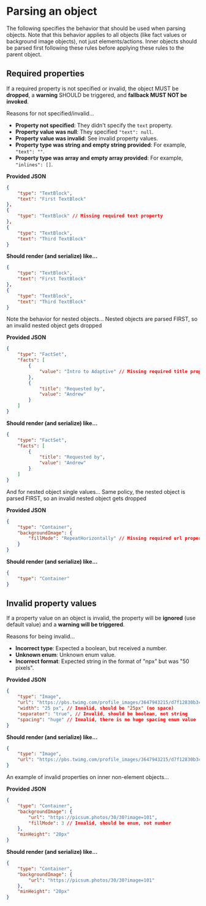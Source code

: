 # Parsing an object

The following specifies the behavior that should be used when parsing objects. Note that this behavior applies to all objects (like fact values or background image objects), not just elements/actions. Inner objects should be parsed first following these rules before applying these rules to the parent object.

## Required properties

If a required property is not specified or invalid, the object MUST be **dropped**, a **warning** SHOULD be triggered, and **fallback MUST NOT be invoked**.

Reasons for not specified/invalid...

* **Property not specified**: They didn't specify the `text` property.
* **Property value was null**: They specified `"text": null`.
* **Property value was invalid**: See invalid property values.
* **Property type was string and empty string provided**: For example, `"text": ""`.
* **Property type was array and empty array provided**: For example, `"inlines": []`.

**Provided JSON**

```json
{
    "type": "TextBlock",
    "text": "First TextBlock"
},
{
    "type": "TextBlock" // Missing required text property
},
{
    "type": "TextBlock",
    "text": "Third TextBlock"
}
```

**Should render (and serialize) like...**

```json
{
    "type": "TextBlock",
    "text": "First TextBlock"
},
{
    "type": "TextBlock",
    "text": "Third TextBlock"
}
```

Note the behavior for nested objects... Nested objects are parsed FIRST, so an invalid nested object gets dropped

**Provided JSON**

```json
{
    "type": "FactSet",
    "facts": [
        {
            "value": "Intro to Adaptive" // Missing required title property
        },
        {
            "title": "Requested by",
            "value": "Andrew"
        }
    ]
}
```

**Should render (and serialize) like...**

```json
{
    "type": "FactSet",
    "facts": [
        {
            "title": "Requested by",
            "value": "Andrew"
        }
    ]
}
```

And for nested object single values... Same policy, the nested object is parsed FIRST, so an invalid nested object gets dropped

**Provided JSON**

```json
{
    "type": "Container",
    "backgroundImage": {
        "fillMode": "RepeatHorizontally" // Missing required url property
    }
}
```

**Should render (and serialize) like...**

```json
{
    "type": "Container"
}
```

## Invalid property values

If a property value on an object is invalid, the property will be **ignored** (use default value) and a **warning will be triggered**.

Reasons for being invalid...

* **Incorrect type**: Expected a boolean, but received a number.
* **Unknown enum**: Unknown enum value.
* **Incorrect format**: Expected string in the format of "npx" but was "50 pixels".

**Provided JSON**

```json
{
    "type": "Image",
    "url": "https://pbs.twimg.com/profile_images/3647943215/d7f12830b3c17a5a9e4afcc370e3a37e_400x400.jpeg",
    "width": "25 px", // Invalid, should be "25px" (no space)
    "separator": "true", // Invalid, should be boolean, not string
    "spacing": "huge" // Invalid, there is no huge spacing enum value
}
```

**Should render (and serialize) like...**

```json
{
    "type": "Image",
    "url": "https://pbs.twimg.com/profile_images/3647943215/d7f12830b3c17a5a9e4afcc370e3a37e_400x400.jpeg"
}
```

An example of invalid properties on inner non-element objects...

**Provided JSON**

```json
{
    "type": "Container",
    "backgroundImage": {
        "url": "https://picsum.photos/30/30?image=101",
        "fillMode": 3 // Invalid, should be enum, not number
    },
    "minHeight": "20px"
}
```

**Should render (and serialize) like...**

```json
{
    "type": "Container",
    "backgroundImage": {
        "url": "https://picsum.photos/30/30?image=101"
    },
    "minHeight": "20px"
}
```
